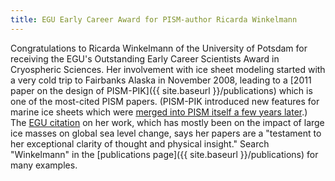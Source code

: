```yaml
---
title: EGU Early Career Award for PISM-author Ricarda Winkelmann
---
```


Congratulations to Ricarda Winkelmann of the University of Potsdam for
receiving the EGU's Outstanding Early Career Scientists Award in
Cryospheric Sciences. Her involvement with ice sheet modeling started
with a very cold trip to Fairbanks Alaska in November 2008, leading to a
[2011 paper on the design of PISM-PIK]({{ site.baseurl }}/publications) which
is one of the most-cited PISM papers. (PISM-PIK introduced new features
for marine ice sheets which were [merged into PISM itself a few years
later](news:piikmerge).) The [EGU
citation](http://www.egu.eu/awards-medals/division-outstanding-ecs-award/2017/ricarda-winkelmann/)
on her work, which has mostly been on the impact of large ice masses on
global sea level change, says her papers are a "testament to her
exceptional clarity of thought and physical insight." Search
"Winkelmann" in the [publications page]({{ site.baseurl }}/publications) for
many examples.
